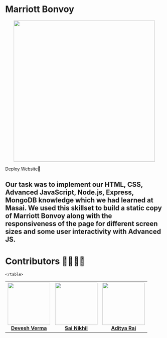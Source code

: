  #  Marriott Bonvoy

<p align="center">
<img src="https://i.ibb.co/87FXsHL/mywebsite.png" alt="" width="450px"/>
</p>
<a href="https://masai-marriott-com.vercel.app/"> Deploy Website🔗<a>

##  Our task was to implement our HTML, CSS, Advanced JavaScript, Node.js, Express, MongoDB knowledge which we had learned at Masai. We used this skillset to build a static copy of Marriott Bonvoy along with the responsiveness of the page for different screen sizes and some user interactivity with Advanced JS.


# Contributors :man_technologist::woman_technologist:

<div>
    <table>
        <tr>
            <td align="center"><a href="https://github.com/webdeveshverma"><img src="https://3.bp.blogspot.com/-KYjDgm38Z7g/Yg-bXxPCLoI/AAAAAAAAAOQ/aTzf6PB1alM2a1f9M3aNWEuMB2foyXgmwCK4BGAYYCw/s120-pf/IMG_20220216_150121-01.jpeg" width="135px;" height="135px;" alt=""/><br /><b>Devesh Verma</b></a></td>
             <td align="center"><a href="https://github.com/Nikhil874"><img src="https://i.ibb.co/rxbxRnb/nikhik.jpg" width="135px;" height="135px;" alt=""/><br /><b>Sai Nikhil</b></a></td>
          <td align="center"><a href="https://github.com/Aditya99Raj"><img src="https://avatars.githubusercontent.com/u/96101819?v=4" width="135px;" height="135px;" alt=""/><br /><b>Aditya Raj</b></a></td>
        </tr>
        
    </table>
</div>


 
